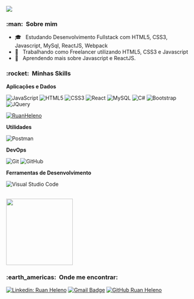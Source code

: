
![](https://komarev.com/ghpvc/?username=RuanHeleno&color=006bed)

<h3> :man: &nbsp;Sobre mim </h3>

- 🎓 &nbsp; Estudando Desenvolvimento Fullstack com HTML5, CSS3, Javascript, MySql, ReactJS, Webpack
- 💼 &nbsp; Trabalhando como Freelancer utilizando HTML5, CSS3 e Javascript
- 🌱 &nbsp; Aprendendo mais sobre Javascript e ReactJS.

<h3> :rocket: &nbsp;Minhas Skills </h3>

**Aplicações e Dados**

  ![JavaScript](https://img.shields.io/badge/JavaScript-F7DF1E?style=for-the-badge&logo=javascript&logoColor=black)
  ![HTML5](https://img.shields.io/badge/HTML5-E34F26?style=for-the-badge&logo=html5&logoColor=white)
  ![CSS3](https://img.shields.io/badge/CSS3-1572B6?style=for-the-badge&logo=css3&logoColor=white)
  ![React](https://img.shields.io/badge/React-20232A?style=for-the-badge&logo=react&logoColor=61DAFB)
  ![MySQL](https://img.shields.io/badge/MySQL-00000F?style=for-the-badge&logo=mysql&logoColor=white)
  ![C#](https://img.shields.io/badge/C%23-239120?style=for-the-badge&logo=c-sharp&logoColor=white)
  ![Bootstrap](https://img.shields.io/badge/Bootstrap-563D7C?style=for-the-badge&logo=bootstrap&logoColor=white)
  ![JQuery](https://img.shields.io/badge/jQuery-0769AD?style=for-the-badge&logo=jquery&logoColor=white)
  
  [![RuanHeleno](https://github-readme-stats.vercel.app/api/top-langs/?username=RuanHeleno&hide=html&layout=compact=true&theme=dracula)](https://github.com/RuanHeleno/)

**Utilidades**

  ![Postman](https://img.shields.io/badge/-Postman-333333?style=flat&logo=postman)

**DevOps**

  ![Git](https://img.shields.io/badge/-Git-333333?style=flat&logo=git)
  ![GitHub](https://img.shields.io/badge/-GitHub-333333?style=flat&logo=github)

**Ferramentas de Desenvolvimento**

  ![Visual Studio Code](https://img.shields.io/badge/-Visual%20Studio%20Code-333333?style=flat&logo=visual-studio-code&logoColor=007ACC)

<br/>

<a href="https://github.com/RuanHeleno">
  <img height="180em" src="https://github-readme-stats.vercel.app/api?username=RuanHeleno&theme=dracula&show_icons=true" />
</a>

<br/>

<h3> :earth_americas: &nbsp;Onde me encontrar: </h3> 

[![Linkedin: Ruan Heleno](https://img.shields.io/badge/-RuanHeleno-blue?style=flat-square&logo=Linkedin&logoColor=white&link=https://www.linkedin.com/in/ruan-heleno-da-rocha-vieira-753155105/)](https://www.linkedin.com/in/ruan-heleno-da-rocha-vieira-753155105/)
[![Gmail Badge](https://img.shields.io/badge/-ruan.empreenderop@gmail.com-006bed?style=flat-square&logo=Gmail&logoColor=white&link=mailto:ruan.empreenderop@gmail.com)](mailto:ruan.empreenderop@gmail.com)
[![GitHub Ruan Heleno]( https://img.shields.io/github/followers/RuanHeleno?label=follow&style=social)](https://github.com/RuanHeleno)
